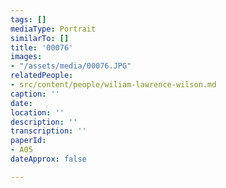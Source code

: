```yaml
---
tags: []
mediaType: Portrait
similarTo: []
title: '00076'
images:
- "/assets/media/00076.JPG"
relatedPeople:
- src/content/people/wiliam-lawrence-wilson.md
caption: ''
date: 
location: ''
description: ''
transcription: ''
paperId:
- A05
dateApprox: false

---
```

